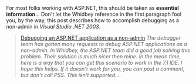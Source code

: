 <div class="posttitle" dir="ltr">
  For most folks working with ASP.NET, this should be taken as <strong>essential information</strong>... Don't let the Whidbey reference in the first paragraph fool you, by the way, this post describes how to accomplish debugging as a non-admin in <em>Visual Studio .NET 2003</em>.
</div>

<blockquote dir="ltr" style="MARGIN-RIGHT: 0px">
  <div class="posttitle">
    <a class="singleposttitle broken_link" id="viewpost.ascx_TitleUrl" href="http://blogs.msdn.com/greggm/archive/2004/05/24/140946.aspx">Debugging an ASP.NET application as a non-admin</a> <em>The debugger team has gotten many requests to debug ASP.NET applications as a non-admin. In Whidbey, the ASP.NET team did a good job solving this problem. Their solution is much nicer then mine. In the mean time, here is a way that you can get this scenario to work in the 7.1 IDE. I hope this helps. If it doesn't work for you, you can post a comment, but don't call PSS. This isn't supported....</em>
  </div>
</blockquote>